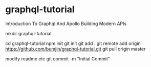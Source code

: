 # graphql-tutorial
Introduction To Graphql And Apollo Building Modern APIs

mkdir graphql-tutorial

cd graphql-tutorial
npm init
git init
git add .
git remote add origin https://github.com/bumjin/graphql-tutorial.git
git pull origin master

modify readme etc
git commit -m "Initial Commit"
